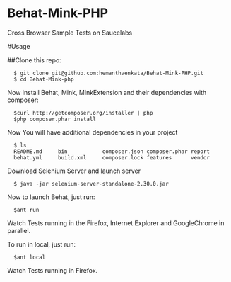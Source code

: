 # Behat-Mink-PHP
Cross Browser Sample Tests on Saucelabs

#Usage

##Clone this repo:

      $ git clone git@github.com:hemanthvenkata/Behat-Mink-PHP.git
      $ cd Behat-Mink-php

Now install Behat, Mink, MinkExtension and their dependencies with composer:

      $curl http://getcomposer.org/installer | php
      $php composer.phar install

Now You will have additional dependencies in your project 

      $ ls
      README.md     bin           composer.json composer.phar report
      behat.yml     build.xml     composer.lock features      vendor

Download Selenium Server and launch server 

      $ java -jar selenium-server-standalone-2.30.0.jar

Now to launch Behat, just run:

      $ant run

Watch Tests running in the Firefox, Internet Explorer and GoogleChrome in parallel. 

To run in local, just run:

      $ant local

Watch Tests running in Firefox. 
